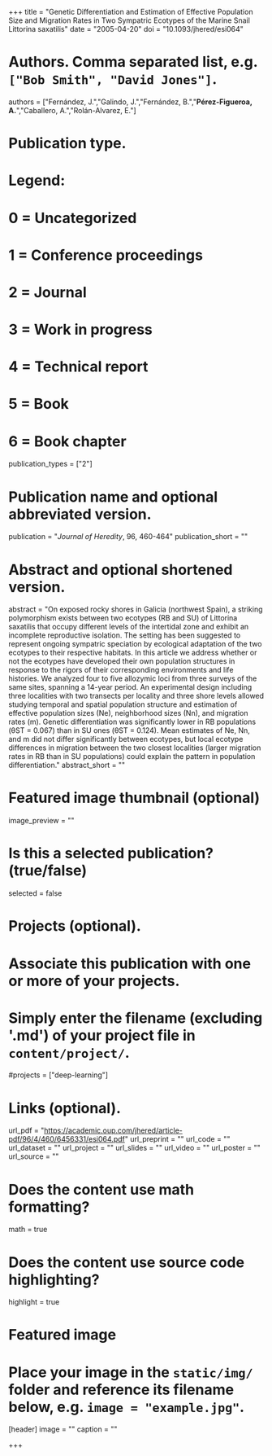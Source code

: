 +++
title = "Genetic Differentiation and Estimation of Effective Population Size and Migration Rates in Two Sympatric Ecotypes of the Marine Snail Littorina saxatilis"
date = "2005-04-20"
doi = "10.1093/jhered/esi064"

# Authors. Comma separated list, e.g. `["Bob Smith", "David Jones"]`.
authors = ["Fernández, J.","Galindo, J.","Fernández, B.","**Pérez-Figueroa, A.**","Caballero, A.","Rolán-Alvarez, E."]

# Publication type.
# Legend:
# 0 = Uncategorized
# 1 = Conference proceedings
# 2 = Journal
# 3 = Work in progress
# 4 = Technical report
# 5 = Book
# 6 = Book chapter
publication_types = ["2"]

# Publication name and optional abbreviated version.
publication = "*Journal of Heredity*, 96, 460-464"
publication_short = ""

# Abstract and optional shortened version.
abstract = "On exposed rocky shores in Galicia (northwest Spain), a striking polymorphism exists between two ecotypes (RB and SU) of Littorina saxatilis that occupy different levels of the intertidal zone and exhibit an incomplete reproductive isolation. The setting has been suggested to represent ongoing sympatric speciation by ecological adaptation of the two ecotypes to their respective habitats. In this article we address whether or not the ecotypes have developed their own population structures in response to the rigors of their corresponding environments and life histories. We analyzed four to five allozymic loci from three surveys of the same sites, spanning a 14-year period. An experimental design including three localities with two transects per locality and three shore levels allowed studying temporal and spatial population structure and estimation of effective population sizes (Ne), neighborhood sizes (Nn), and migration rates (m). Genetic differentiation was significantly lower in RB populations (θST = 0.067) than in SU ones (θST = 0.124). Mean estimates of Ne, Nn, and m did not differ significantly between ecotypes, but local ecotype differences in migration between the two closest localities (larger migration rates in RB than in SU populations) could explain the pattern in population differentiation."
abstract_short = ""

# Featured image thumbnail (optional)
image_preview = ""

# Is this a selected publication? (true/false)
selected = false

# Projects (optional).
#   Associate this publication with one or more of your projects.
#   Simply enter the filename (excluding '.md') of your project file in `content/project/`.
#projects = ["deep-learning"]

# Links (optional).
url_pdf = "https://academic.oup.com/jhered/article-pdf/96/4/460/6456331/esi064.pdf"
url_preprint = ""
url_code = ""
url_dataset = ""
url_project = ""
url_slides = ""
url_video = ""
url_poster = ""
url_source = ""

# Does the content use math formatting?
math = true

# Does the content use source code highlighting?
highlight = true

# Featured image
# Place your image in the `static/img/` folder and reference its filename below, e.g. `image = "example.jpg"`.
[header]
image = ""
caption = ""

+++



